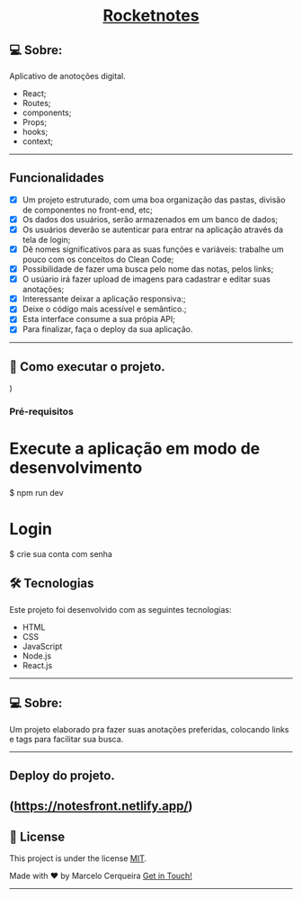  <h1 align="center">
    <a href="#"> Rocketnotes </a>

## 💻 Sobre:

Aplicativo de anotoções digital.

- React;
- Routes;
- components;
- Props;
- hooks;
- context;
---

## Funcionalidades

- [x] Um projeto estruturado, com uma boa organização das pastas, divisão de componentes no front-end, etc;
- [x] Os dados dos usuários, serão armazenados em um banco de dados;
- [x] Os usuários deverão se autenticar para entrar na aplicação através da tela de login;
- [x] Dê nomes significativos para as suas funções e variáveis: trabalhe um pouco com os conceitos do Clean Code;
- [x] Possibilidade de fazer uma busca pelo nome das notas, pelos links;
- [x] O usúario irá fazer upload de imagens para cadastrar e editar suas anotações;
- [x] Interessante deixar a aplicação responsiva:;
- [x] Deixe o código mais acessível e semântico.;
- [x] Esta interface consume a sua própia API;
- [x] Para finalizar, faça o deploy da sua aplicação.

---

## 🚀 Como executar o projeto.
)

### Pré-requisitos


# Execute a aplicação em modo de desenvolvimento
$ npm run dev

# Login 
$ crie sua conta com senha 


## 🛠 Tecnologias

Este projeto foi desenvolvido com as seguintes tecnologias:

- HTML
- CSS
- JavaScript
- Node.js
- React.js

---


## 💻 Sobre:


Um projeto elaborado pra fazer suas anotações preferidas, colocando links e tags para facilitar sua busca.

---
## Deploy do projeto.

(https://notesfront.netlify.app/)
---

## 📝 License

This project is under the license [MIT](./LICENSE).

Made with ❤️ by Marcelo Cerqueira  [Get in Touch!](https://www.linkedin.com/in/marcelo-cerqueira-0a0b42178/)

---
